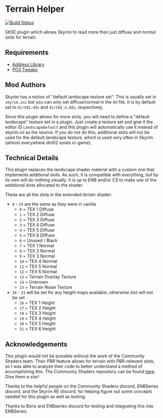 # Terrain Helper

[![Build Status](https://github.com/hakasapl/SkyrimTerrainSlotUnlocker/actions/workflows/build.yml/badge.svg?branch=main)](https://github.com/hakasapl/SkyrimTerrainSlotUnlocker/actions/workflows/build.yml)

SKSE plugin which allows Skyrim to read more than just diffuse and normal slots for terrain

## Requirements

* [Address Library](https://www.nexusmods.com/skyrimspecialedition/mods/32444)
* [PO3 Tweaks](https://www.nexusmods.com/skyrimspecialedition/mods/51073)

## Mod Authors

Skyrim has a notion of "default landscape texture set". This is usually set in `skyrim.ini` but you can only set diffuse/normal in the ini file. It is by default set to `dirt02.dds` and `dirt02_n.dds`, respectively.

Since this plugin allows for more slots, you will need to define a "default landscape" texture set in a plugin. Just create a texture set and give it the editor ID `LandscapeDefault` and this plugin will automatically use it instead of skyrim.ini as the source. If you do not do this, additional slots will not be used for the default landscape texture, which is used very often in Skyrim (almost everywhere dirt02 exists in-game).

## Technical Details

This plugin replaces the landscape shader material with a custom one that implements additional slots. As such, it is compatible with everything, but by its own will do nothing visually. It is up to ENB and/or CS to make use of the additional slots allocated to the shader.

These are all the slots in the extended terrain shader:

* `0` - `15` are the same as they were in vanilla
  * `0` = TEX 1 Diffuse
  * `1` = TEX 2 Diffuse
  * `2` = TEX 3 Diffuse
  * `3` = TEX 4 Diffuse
  * `4` = TEX 5 Diffuse
  * `5` = TEX 6 Diffuse
  * `6` = Unused / Black
  * `7` = TEX 1 Normal
  * `8` = TEX 2 Normal
  * `9` = TEX 3 Normal
  * `10` = TEX 4 Normal
  * `11` = TEX 5 Normal
  * `12` = TEX 6 Normal
  * `13` = Terrain Overlay Texture
  * `14` = Unknown
  * `15` = Terrain Noise Texture
* `16` - `21` will be set for any height maps available, otherwise slot will not be set
  * `16` = TEX 1 Height
  * `17` = TEX 2 Height
  * `18` = TEX 3 Height
  * `19` = TEX 4 Height
  * `20` = TEX 5 Height
  * `21` = TEX 6 Height

## Acknowledgements

This plugin would not be possible without the work of the Community Shaders team. Their PBR feature allows for terrain with PBR-relevant slots, so I was able to analyze their code to better understand a method of accomplishing this. The Community Shaders repository can be found [here](https://github.com/doodlum/skyrim-community-shaders). Give them a star!

Thanks to the helpful people on the Community Shaders discord, ENBSeries discord, and the Skyrim RE discord, for helping figure out some concepts needed for this plugin as well as testing.

Thanks to Boris and ENBseries discord for testing and integrating this into ENBSeries.
